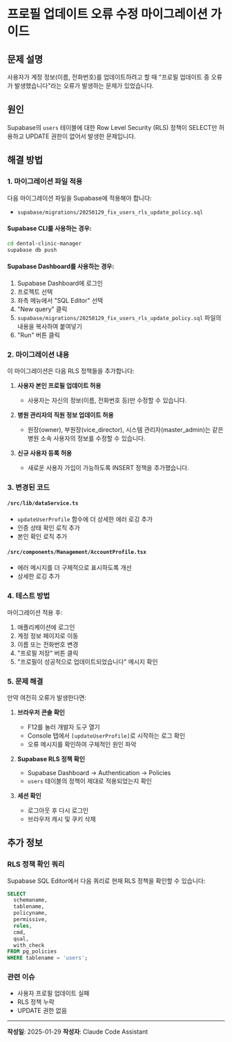 # 프로필 업데이트 오류 수정 마이그레이션 가이드

## 문제 설명
사용자가 계정 정보(이름, 전화번호)를 업데이트하려고 할 때 "프로필 업데이트 중 오류가 발생했습니다"라는 오류가 발생하는 문제가 있었습니다.

## 원인
Supabase의 `users` 테이블에 대한 Row Level Security (RLS) 정책이 SELECT만 허용하고 UPDATE 권한이 없어서 발생한 문제입니다.

## 해결 방법

### 1. 마이그레이션 파일 적용

다음 마이그레이션 파일을 Supabase에 적용해야 합니다:
- `supabase/migrations/20250129_fix_users_rls_update_policy.sql`

#### Supabase CLI를 사용하는 경우:

```bash
cd dental-clinic-manager
supabase db push
```

#### Supabase Dashboard를 사용하는 경우:

1. Supabase Dashboard에 로그인
2. 프로젝트 선택
3. 좌측 메뉴에서 "SQL Editor" 선택
4. "New query" 클릭
5. `supabase/migrations/20250129_fix_users_rls_update_policy.sql` 파일의 내용을 복사하여 붙여넣기
6. "Run" 버튼 클릭

### 2. 마이그레이션 내용

이 마이그레이션은 다음 RLS 정책들을 추가합니다:

1. **사용자 본인 프로필 업데이트 허용**
   - 사용자는 자신의 정보(이름, 전화번호 등)만 수정할 수 있습니다.

2. **병원 관리자의 직원 정보 업데이트 허용**
   - 원장(owner), 부원장(vice_director), 시스템 관리자(master_admin)는 같은 병원 소속 사용자의 정보를 수정할 수 있습니다.

3. **신규 사용자 등록 허용**
   - 새로운 사용자 가입이 가능하도록 INSERT 정책을 추가했습니다.

### 3. 변경된 코드

#### `/src/lib/dataService.ts`
- `updateUserProfile` 함수에 더 상세한 에러 로깅 추가
- 인증 상태 확인 로직 추가
- 본인 확인 로직 추가

#### `/src/components/Management/AccountProfile.tsx`
- 에러 메시지를 더 구체적으로 표시하도록 개선
- 상세한 로깅 추가

### 4. 테스트 방법

마이그레이션 적용 후:

1. 애플리케이션에 로그인
2. 계정 정보 페이지로 이동
3. 이름 또는 전화번호 변경
4. "프로필 저장" 버튼 클릭
5. "프로필이 성공적으로 업데이트되었습니다" 메시지 확인

### 5. 문제 해결

만약 여전히 오류가 발생한다면:

1. **브라우저 콘솔 확인**
   - F12를 눌러 개발자 도구 열기
   - Console 탭에서 `[updateUserProfile]`로 시작하는 로그 확인
   - 오류 메시지를 확인하여 구체적인 원인 파악

2. **Supabase RLS 정책 확인**
   - Supabase Dashboard → Authentication → Policies
   - `users` 테이블의 정책이 제대로 적용되었는지 확인

3. **세션 확인**
   - 로그아웃 후 다시 로그인
   - 브라우저 캐시 및 쿠키 삭제

## 추가 정보

### RLS 정책 확인 쿼리

Supabase SQL Editor에서 다음 쿼리로 현재 RLS 정책을 확인할 수 있습니다:

```sql
SELECT
  schemaname,
  tablename,
  policyname,
  permissive,
  roles,
  cmd,
  qual,
  with_check
FROM pg_policies
WHERE tablename = 'users';
```

### 관련 이슈

- 사용자 프로필 업데이트 실패
- RLS 정책 누락
- UPDATE 권한 없음

---

**작성일**: 2025-01-29
**작성자**: Claude Code Assistant
